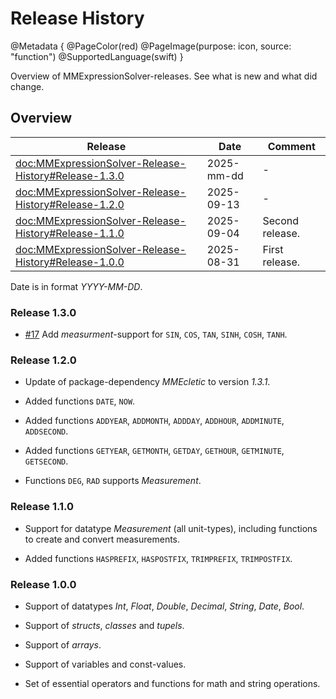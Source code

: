 # Release History

@Metadata {
    @PageColor(red)
    @PageImage(purpose: icon, source: "function") 
    @SupportedLanguage(swift)
}

Overview of MMExpressionSolver-releases. See what is new and what did change.

## Overview

| Release                                                   | Date       | Comment                                              |
|-----------------------------------------------------------|------------|------------------------------------------------------| 
| <doc:MMExpressionSolver-Release-History#Release-1.3.0>    | 2025-mm-dd | -                                                    |
| <doc:MMExpressionSolver-Release-History#Release-1.2.0>    | 2025-09-13 | -                                                    |
| <doc:MMExpressionSolver-Release-History#Release-1.1.0>    | 2025-09-04 | Second release.                                      |
| <doc:MMExpressionSolver-Release-History#Release-1.0.0>    | 2025-08-31 | First release.                                       |

Date is in format _YYYY-MM-DD_.

### Release 1.3.0

- [#17](https://github.com/MarcusMiss/MMExpressionSolver/issues/17) Add _measurment<angle>_-support for `SIN`, `COS`, `TAN`, `SINH`, `COSH`, `TANH`. 

### Release 1.2.0

- Update of package-dependency _MMEcletic_ to version _1.3.1_.

- Added functions `DATE`, `NOW`.

- Added functions `ADDYEAR`, `ADDMONTH`, `ADDDAY`, `ADDHOUR`, `ADDMINUTE`, `ADDSECOND`.

- Added functions `GETYEAR`, `GETMONTH`, `GETDAY`, `GETHOUR`, `GETMINUTE`, `GETSECOND`.

- Functions `DEG`, `RAD` supports _Measurement_.

### Release 1.1.0

- Support for datatype _Measurement_ (all unit-types), including functions to create and convert measurements.

- Added functions `HASPREFIX`, `HASPOSTFIX`, `TRIMPREFIX`, `TRIMPOSTFIX`.

### Release 1.0.0

- Support of datatypes _Int_, _Float_, _Double_, _Decimal_, _String_, _Date_, _Bool_.

- Support of _structs_, _classes_ and _tupels_.

- Support of _arrays_.

- Support of variables and const-values.

- Set of essential operators and functions for math and string operations.
